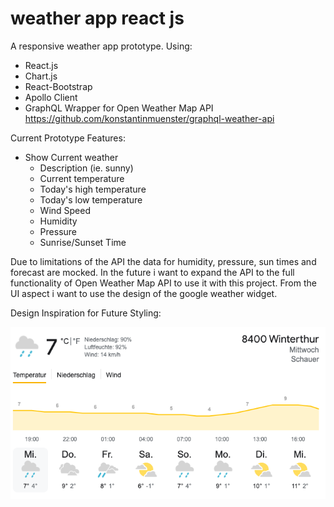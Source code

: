 # weather app react js

A responsive weather app prototype. Using:

* React.js
* Chart.js
* React-Bootstrap
* Apollo Client
* GraphQL Wrapper for Open Weather Map API <https://github.com/konstantinmuenster/graphql-weather-api>


Current Prototype Features:

* Show Current weather
	* Description (ie. sunny)
	* Current temperature
	* Today's high temperature
	* Today's low temperature
	* Wind Speed
	* Humidity
	* Pressure
	* Sunrise/Sunset Time


Due to limitations of the API the data for humidity, pressure, sun times and forecast are mocked. In the future i want to expand the API to the full functionality of Open Weather Map API to use it with this project. From the UI aspect i want to use the design of the google weather widget.



Design Inspiration for Future Styling:

![img](https://github.com/fr0sty99/weather-app/blob/main/image.png)

